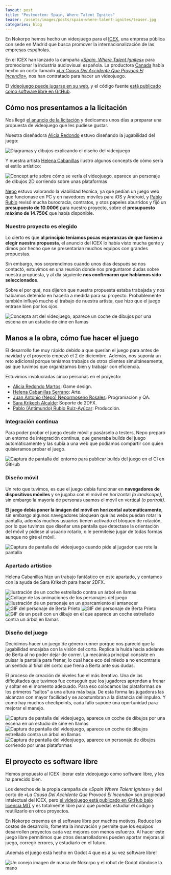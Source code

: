 ```yaml
---
layout: post
title: "Postmortem: Spain, Where Talent Ignites"
teaser: /assets/images/posts/spain-where-talent-ignites/teaser.jpg
categories: blog
---
```


En Nokorpo hemos hecho un videojuego para el [ICEX](https://www.icex.es/), una empresa pública con sede en Madrid que busca promover la internacionalización de las empresas españolas.

En el ICEX han lanzado la campaña _[«Spain, Where Talent Ignites»](https://spainwheretalentignites.com/)_ para promocionar la industria audiovisual española. La productora [Canada](https://www.canadacanada.com/) había hecho un corto llamado _[«La Causa Del Accidente Que Provocó El Incendio»](https://www.canadacanada.com/project/icex-la-causa)_, nos han contratado para hacer un videojuego.

El [videojuego puede jugarse en su web](https://spainwheretalentignites.com/game/), y el código fuente [está publicado como software libre en GitHub](https://github.com/Nokorpo/el-accidente).

## Cómo nos presentamos a la licitación

Nos llegó [el anuncio de la licitación](https://www.dev.org.es/en/noticias-a-eventos/noticias-dev/640-icex-lanza-una-concurso-para-la-creacion-de-un-mini-videojuego-para-la-campana-spain-where-talent-ignites) y dedicamos unos días a preparar una propuesta de videojuego que les pudiese gustar.

Nuestra diseñadora [Alicia Redondo](https://www.linkedin.com/in/aliciaredmarr/) estuvo diseñando la jugabilidad del juego:

![Diagramas y dibujos explicando el diseño del videojuego](/assets/images/posts/spain-where-talent-ignites/design.jpg)

Y nuestra artista [Helena Cabanillas](https://es.linkedin.com/in/helena-cabanillas-serrano-63085b21b) ilustró algunos concepts de cómo sería el estilo artístico:

![Concept arte sobre cómo se vería el videojuego, aparece un personaje de dibujos 2D corriendo sobre unas plataformas](/assets/images/posts/spain-where-talent-ignites/screenshot.jpg)

[Nepo](https://nepo.dev/) estuvo valorando la viabilidad técnica, ya que pedían un juego web que funcionase en PC y en navedores móviles para iOS y Android, y [Pablo Rubio](https://antimundo.es/) revisó mucha burocracia, contratos, y otos papeles aburridos y fijó un **presupuesto de 10.000€** para nuestro proyecto, sobre el **presupuesto máximo de 14.750€** que había disponible.

### Nuestro proyecto es elegido

Lo cierto es que **al principio teníamos pocas esperanzas de que fuesen a elegir nuestra propuesta**, el anuncio del ICEX lo había visto mucha gente y dimos por hecho que se presentarían muchos equipos con grandes propuestas.

Sin embargo, nos sorprendimos cuando unos días después se nos contactó, estuvimos en una reunión donde nos preguntaron dudas sobre nuestra propuesta, y al día siguiente **nos confirmaron que habíamos sido seleccionados**.

Sobre el por qué, nos dijeron que nuestra propuesta estaba trabajada y nos habíamos detenido en hacerla a medida para su proyecto. Probablemente también influyó mucho el trabajo de nuestra artista, que hizo que el juego entrase bien por los ojos.

![Concepta art del videojuego, aparece un coche de dibujos por una escena en un estudio de cine en llamas](/assets/images/posts/spain-where-talent-ignites/screenshot-2.jpg)

## Manos a la obra, cómo fue hacer el juego

El desarrollo fue muy rápido debido a que querían el juego para antes de navidad y el proyecto empezó el 2 de diciembre. Además, nos suponía un reto adicional porque teníamos trabajos de otros clientes simultáneamente, así que tuvimos que organizarnos bien y trabajar con eficiencia.

Estuvimos involucradas cinco personas en el proyecto:

- [Alicia Redondo Martos](https://linktr.ee/alicia.redmarr): Game design.
- [Helena Cabanillas Serrano](https://www.linkedin.com/in/helena-cabanillas-serrano-63085b21b/): Arte.
- [Juan Antonio (Nepo) Nepormoseno Rosales](https://nepo.dev/): Programación y QA.
- [Sara Krikech Alcalde](https://krikeshh.com/): Soporte de 2DFX.
- [Pablo (Antimundo) Rubio Ruiz-Ayúcar](https://antimundo.es/): Producción.

### Integración continua

Para poder probar el juego desde móvil y pasárselo a testers, Nepo preparó un entorno de integración continua, que generaba builds del juego automáticamente y las subía a una web que podíamos compartir con quien quisieramos probar el juego.

![Captura de pantalla del entorno para publicar builds del juego en el CI en GitHub](/assets/images/posts/spain-where-talent-ignites/ci.jpg)

### Diseño móvil

Un reto que tuvimos, es que el juego debía funcionar en **navegadores de dispositivos móviles** y se jugaba con el móvil en horizontal _(o landscape)_, sin embargo la mayoría de personas usamos el móvil en vertical _(o portrait)_.

**El juego debía poner la imágen del móvil en horizontal automáticamente**, sin embargo algunos navegadores bloquean que las webs puedan rotar la pantalla, además muchos usuarios tienen activado el bloqueo de rotación, por lo que tuvimos que diseñar una pantalla que detectase la orientación del móvil y pidiese al usuario rotarlo, o le permiteise jugar de todas formas aunque no gire el móvil.

![Captura de pantalla del videojuego cuando pide al jugador que rote la pantalla](/assets/images/posts/spain-where-talent-ignites/rotate.jpg)

### Apartado artístico

Helena Cabanillas hizo un trabajo fantástico en este apartado, y contamos con la ayuda de Sara Krikech para hacer 2DFX.

<div class="img-container">
    <img src="/assets/images/posts/spain-where-talent-ignites/end-screen.jpg" alt="Ilustración de un coche estrellado contra un árbol en llamas">
    <img src="/assets/images/posts/spain-where-talent-ignites/animations.gif" alt="Collage de las animaciones de los personajes del juego">
    <img src="/assets/images/posts/spain-where-talent-ignites/main-menu.jpg" alt="Ilustración de un personaje en un aparcamiento al amanecer">
</div>
<div class="img-container">
    <img src="/assets/images/posts/spain-where-talent-ignites/sticker-1.gif" alt="GIF del personaje de Berta Prieto">
    <img src="/assets/images/posts/spain-where-talent-ignites/sticker-2.gif" alt="GIF del personaje de Berta Prieto">
    <img src="/assets/images/posts/spain-where-talent-ignites/sticker-3.gif" alt="GIF de un posit con un dibujo en el que aparece un coche estrellado contra un árbol en llamas">
</div>

### Diseño del juego

Decidimos hacer un juego de género runner porque nos pareció que la jugabilidad encajaba con la visión del corto. Replica la huída hacia adelante de Berta al no poder dejar de correr. La mecánica principal consiste en pulsar la pantalla para frenar, lo cual hace eco del miedo a no encontrarle un sentido al final del corto que frena a Berta ante sus dudas.

El proceso de creación de niveles fue el más iterativo. Una de las dificultades que tuvimos fue conseguir que los jugadores aprendan a frenar y soltar en el momento adecuado. Para eso colocamos las plataformas de los primeros “saltos” a una altura más baja. De esta forma las jugadoras las alcanzan con mayor facilidad y se acostumbran a la distancia del impulso. Y como hay muchos checkpoints, cada fallo supone una oportunidad para mejorar el manejo.

<div class="img-container">
    <img src="/assets/images/posts/spain-where-talent-ignites/screenshot-4.jpg" alt="Captura de pantalla del videojuego, aparece un coche de dibujos por una escena en un estudio de cine en llamas">
    <img src="/assets/images/posts/spain-where-talent-ignites/screenshot-3.jpg" alt="Captura de pantalla del videojuego, aparece un coche de dibujos estrellado contra un árbol en llamas">
    <img src="/assets/images/posts/spain-where-talent-ignites/screenshot-5.jpg" alt="Captura de pantalla del videojuego, aparece un personaje de dibujos corriendo por unas plataformas">
</div>

## El proyecto es software libre

Hemos propuesto al ICEX liberar este videojuego como software libre, y les ha parecido bien.

Los derechos de la propia campaña de _«Spain Where Talent Ignites»_ y del corto de _«La Causa Del Accidente Que Provocó El Incendio»_ son propiedad intelectual del ICEX, pero [el videojuego está publicado en GitHub bajo licencia MIT](https://github.com/Nokorpo/el-accidente) y es totalmente libre para que puedas estudiar el código y reutilizarlo en otros proyectos.

En Nokorpo creemos en el software libre por muchos motivos. Reduce los costos de desarrollo, fomenta la innovación y permite que los equipos desarrollen proyectos cada vez mejores con menos esfuerzo. Al hacer este juego libre permitimos que otros desarrolladores pueden aportar mejoras al juego, corregir errores, y estudiarlo en el futuro.

¡Además el juego está hecho en Godot 4 que es a su vez software libre!

![Un conejo imagen de marca de Nokorpo y el robot de Godot dándose la mano](/assets/images/services/godot.png)
